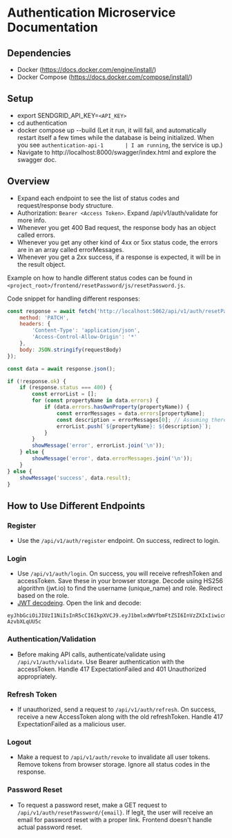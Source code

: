 # Authentication Microservice Documentation

## Dependencies
- Docker (https://docs.docker.com/engine/install/)
- Docker Compose (https://docs.docker.com/compose/install/)

## Setup
- export SENDGRID_API_KEY=`<API_KEY>`
- cd authentication
- docker compose up --build (Let it run, it will fail, and automatically restart itself a few times while the database is being initialized. When you see `authentication-api-1       | I am running`, the service is up.)
- Navigate to http://localhost:8000/swagger/index.html and explore the swagger doc.


## Overview
- Expand each endpoint to see the list of status codes and request/response body structure.
- Authorization: `Bearer <Access Token>`. Expand /api/v1/auth/validate for more info.
- Whenever you get 400 Bad request, the response body has an object called errors.
- Whenever you get any other kind of 4xx or 5xx status code, the errors are in an array called errorMessages.
- Whenever you get a 2xx success, if a response is expected, it will be in the result object.

Example on how to handle different status codes can be found in `<project_root>/frontend/resetPassword/js/resetPassword.js`.

Code snippet for handling different responses:

```javascript
const response = await fetch('http://localhost:5062/api/v1/auth/resetPassword/' + email, {
    method: 'PATCH',
    headers: {
        'Content-Type': 'application/json',
        'Access-Control-Allow-Origin': '*'
    },
    body: JSON.stringify(requestBody)
});

const data = await response.json();

if (!response.ok) {
    if (response.status === 400) {
        const errorList = [];
        for (const propertyName in data.errors) {
            if (data.errors.hasOwnProperty(propertyName)) {
                const errorMessages = data.errors[propertyName];
                const description = errorMessages[0]; // Assuming there is only one description per property
                errorList.push(`${propertyName}: ${description}`);
            }
        }
        showMessage('error', errorList.join('\n'));
    } else {
        showMessage('error', data.errorMessages.join('\n'));
    }
} else {
    showMessage('success', data.result);
}
```

## How to Use Different Endpoints
### Register
- Use the `/api/v1/auth/register` endpoint. On success, redirect to login.

### Login
- Use `/api/v1/auth/login`. On success, you will receive refreshToken and accessToken. Save these in your browser storage. Decode using HS256 algorithm (jwt.io) to find the username (unique_name) and role. Redirect based on the role.
- [JWT decodeing](https://jwt.io/). Open the link and decode:
```
eyJhbGciOiJIUzI1NiIsInR5cCI6IkpXVCJ9.eyJ1bmlxdWVfbmFtZSI6InVzZXIxIiwicm9sZSI6InVzZXIiLCJqdGkiOiJKVEk4MmI2ZTVjYi1lNjNkLTRjY2QtOWExNC0xMWM5OWQyNGU0OGIiLCJzdWIiOiJiMjc3MDJkMS0yYThlLTRlZTctYTU0NS03MDlmMmQ1ZGNhYjMiLCJhdWQiOlsiYjI3NzAyZDEtMmE4ZS00ZWU3LWE1NDUtNzA5ZjJkNWRjYWIzIiwiKmxvY2FsaG9zdDoqIl0sIm5iZiI6MTcwMDI3MzQwMywiZXhwIjoxNzAwMjczNDYzLCJpYXQiOjE3MDAyNzM0MDMsImlzcyI6Iipsb2NhbGhvc3Q6KiJ9.q7cqpzbC85wgffIAe2RteHhRtLIz6Vhkx-AzvbXLqUU5c
```

### Authentication/Validation
- Before making API calls, authenticate/validate using `/api/v1/auth/validate`. Use Bearer authentication with the accessToken. Handle 417 ExpectationFailed and 401 Unauthorized appropriately.

### Refresh Token
- If unauthorized, send a request to `/api/v1/auth/refresh`. On success, receive a new AccessToken along with the old refreshToken. Handle 417 ExpectationFailed as a malicious user.

### Logout
- Make a request to `/api/v1/auth/revoke` to invalidate all user tokens. Remove tokens from browser storage. Ignore all status codes in the response.

### Password Reset
- To request a password reset, make a GET request to `/api/v1/auth/resetPassword/{email}`. If legit, the user will receive an email for password reset with a proper link. Frontend doesn't handle actual password reset.

